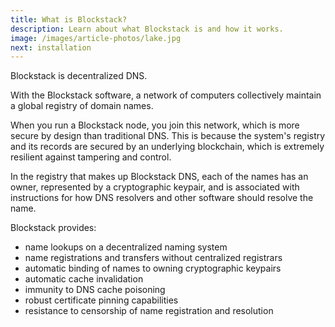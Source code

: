 ```yaml
---
title: What is Blockstack?
description: Learn about what Blockstack is and how it works.
image: /images/article-photos/lake.jpg
next: installation
---
```


Blockstack is decentralized DNS.

With the Blockstack software, a network of computers collectively maintain a global registry of domain names.

When you run a Blockstack node, you join this network, which is more secure by design than traditional DNS. This is because the system's registry and its records are secured by an underlying blockchain, which is extremely resilient against tampering and control.

In the registry that makes up Blockstack DNS, each of the names has an owner, represented by a cryptographic keypair, and is associated with instructions for how DNS resolvers and other software should resolve the name.

Blockstack provides:

- name lookups on a decentralized naming system
- name registrations and transfers without centralized registrars
- automatic binding of names to owning cryptographic keypairs
- automatic cache invalidation
- immunity to DNS cache poisoning
- robust certificate pinning capabilities
- resistance to censorship of name registration and resolution
